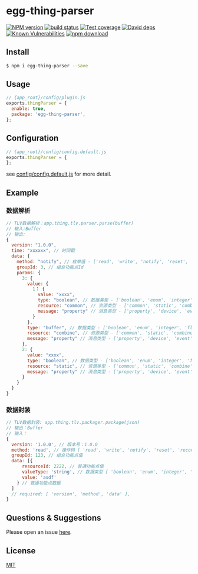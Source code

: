 # egg-thing-parser

[![NPM version][npm-image]][npm-url]
[![build status][travis-image]][travis-url]
[![Test coverage][codecov-image]][codecov-url]
[![David deps][david-image]][david-url]
[![Known Vulnerabilities][snyk-image]][snyk-url]
[![npm download][download-image]][download-url]

[npm-image]: https://img.shields.io/npm/v/egg-thing-parser.svg?style=flat-square
[npm-url]: https://npmjs.org/package/egg-thing-parser
[travis-image]: https://img.shields.io/travis/eggjs/egg-thing-parser.svg?style=flat-square
[travis-url]: https://travis-ci.org/eggjs/egg-thing-parser
[codecov-image]: https://img.shields.io/codecov/c/github/eggjs/egg-thing-parser.svg?style=flat-square
[codecov-url]: https://codecov.io/github/eggjs/egg-thing-parser?branch=master
[david-image]: https://img.shields.io/david/eggjs/egg-thing-parser.svg?style=flat-square
[david-url]: https://david-dm.org/eggjs/egg-thing-parser
[snyk-image]: https://snyk.io/test/npm/egg-thing-parser/badge.svg?style=flat-square
[snyk-url]: https://snyk.io/test/npm/egg-thing-parser
[download-image]: https://img.shields.io/npm/dm/egg-thing-parser.svg?style=flat-square
[download-url]: https://npmjs.org/package/egg-thing-parser

<!--
Description here.
-->

## Install

```bash
$ npm i egg-thing-parser --save
```

## Usage

```js
// {app_root}/config/plugin.js
exports.thingParser = {
  enable: true,
  package: 'egg-thing-parser',
};
```

## Configuration

```js
// {app_root}/config/config.default.js
exports.thingParser = {
};
```

see [config/config.default.js](config/config.default.js) for more detail.

## Example

### 数据解析

```javascript
// TLV数据解析：app.thing.tlv.parser.parse(buffer)
// 输入:Buffer
// 输出:
{
  version: "1.0.0",
  time: "xxxxxx", // 时间戳
  data: {
    method: "notify", // 枚举值 - ['read', 'write', 'notify', 'reset', 'recovery', 'resp']
    groupId: 3, // 组合功能点Id
    params: {
      3: {
        value: {
          1： {
            value: "xxxx",
            type: "boolean", // 数据类型 - ['boolean', 'enum', 'integer', 'float', 'buffer', 'string', 'exception']
            resource: "common", // 资源类型 - ['common', 'static', 'combine']
            message: "property" // 消息类型 - ['property', 'device', 'event', 'system']
          }
        },
        type: "buffer", // 数据类型 - ['boolean', 'enum', 'integer', 'float', 'buffer', 'string', 'exception']
        resource: "combine", // 资源类型 - ['common', 'static', 'combine']
        message: "property" // 消息类型 - ['property', 'device', 'event', 'system']
      },
      2: {
        value: "xxxx",
        type: "boolean", // 数据类型 - ['boolean', 'enum', 'integer', 'float', 'buffer', 'string', 'exception']
        resource: "static", // 资源类型 - ['common', 'static', 'combine']
        message: "property" // 消息类型 - ['property', 'device', 'event', 'system']
      }
    }
  }
}
```

### 数据封装

```javascript
// TLV数据封装: app.thing.tlv.packager.package(json)
// 输出：Buffer
// 输入：
{
  version: '1.0.0', // 版本号：1.0.0
  method: 'read', // 操作码 [ 'read', 'write', 'notify', 'reset', 'recovery' ]
  groupId: 123, // 组合功能点值
  data: [{
      resourceId: 2222, // 普通功能点值
      valueType: 'string', // 数据类型 [ 'boolean', 'enum', 'integer', 'float', 'buffer', 'exception', 'string' ]
      value: 'asdf'
    } // 普通功能点数据
  ]
  // required: [ 'version', 'method', 'data' ],
}
```

## Questions & Suggestions

Please open an issue [here](https://github.com/eggjs/egg/issues).

## License

[MIT](LICENSE)
